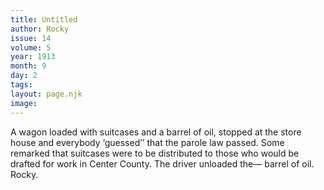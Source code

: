 ```yaml
---
title: Untitled
author: Rocky
issue: 14
volume: 5
year: 1913
month: 9
day: 2
tags:
layout: page.njk
image:
---
```

A wagon loaded with suitcases and a barrel of oil, stopped at the store house and everybody ‘guessed’’ that the parole law passed. Some remarked that suitcases were to be distributed to those who would be drafted for work in Center County. The driver unloaded the— barrel of oil. Rocky. 




